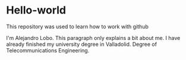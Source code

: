 # Hello-world
This repository was used to learn how to work with github

I'm Alejandro Lobo. This paragraph only explains a bit about me. 
I have already finished my university degree in Valladolid. Degree of Telecommunications Engineering.
